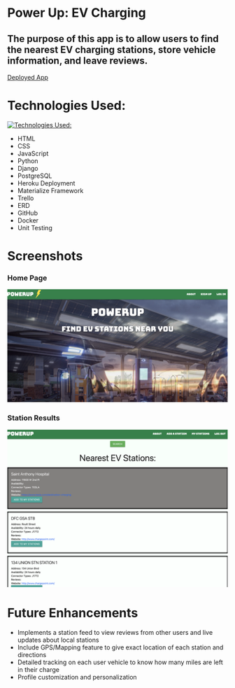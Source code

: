 # Power Up: EV Charging
## The purpose of this app is to allow users to find the nearest EV charging stations, store vehicle information, and leave reviews. 

[Deployed App](https://powerup.herokuapp.com/) 

# Technologies Used: 
[![Technologies Used:](https://skillicons.dev/icons?i=js,html,css,python,django,heroku,postgres,jenkins,docker&theme=dark)](https://skillicons.dev)
* HTML
* CSS
* JavaScript
* Python
* Django
* PostgreSQL
* Heroku Deployment
* Materialize Framework
* Trello
* ERD
* GitHub
* Docker
* Unit Testing

# Screenshots
### Home Page
![Home Page](main_app/screenshots/home.png)
### Station Results
![Station Results](main_app/screenshots/stations.png)

# Future Enhancements
* Implements a station feed to view reviews from other users and live updates about local stations
* Include GPS/Mapping feature to give exact location of each station and directions
* Detailed tracking on each user vehicle to know how many miles are left in their charge
* Profile customization and personalization

